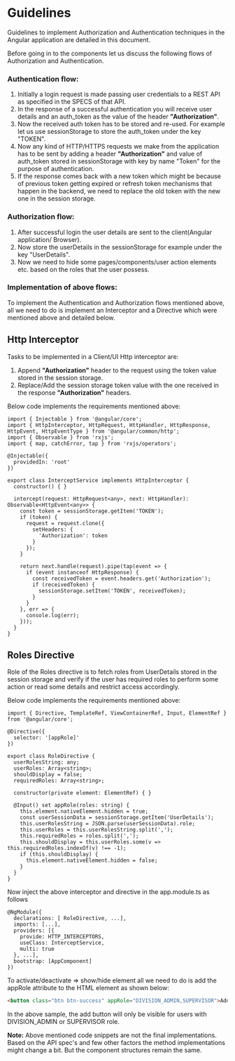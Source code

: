 # Guidelines

Guidelines to implement Authorization and Authentication techniques in the Angular application are detailed in this document.

Before going in to the components let us discuss the following flows of Authorization and Authentication.

### Authentication flow:

1. Initially a login request is made passing user credentials to a REST API as specified in the SPECS of that API.
2. In the response of a successful authentication you will receive user details and an auth_token as the value of the header **"Authorization"**.
3. Now the received auth token has to be stored and re-used. For example let us use sessionStorage to store the auth_token under the key "TOKEN".
4. Now any kind of HTTP/HTTPS requests we make from the application has to be sent by adding a header **"Authorization"** and value of auth_token stored in sessionStorage with key by name "Token" for the purpose of authentication.
5. If the response comes back with a new token which might be because of previous token getting expired or refresh token mechanisms that happen in the backend, we need to replace the old token with the new one in the session storage.

### Authorization flow:

1. After successful login the user details are sent to the client(Angular application/ Browser).
2. Now store the userDetails in the sessionStorage for example under the key "UserDetails".
3. Now we need to hide some pages/components/user action elements etc. based on the roles that the user possess.

### Implementation of above flows:

To implement the Authentication and Authorization flows mentioned above, all we need to do is implement an Interceptor and a Directive which were mentioned above and detailed below.

## Http Interceptor

Tasks to be implemented in a Client/UI Http interceptor are:

1. Append **"Authorization"** header to the request using the token value stored in the session storage.
2. Replace/Add the session storage token value with the one received in the response **"Authorization"** headers.

Below code implements the requirements mentioned above:

```JS
import { Injectable } from '@angular/core';
import { HttpInterceptor, HttpRequest, HttpHandler, HttpResponse, HttpEvent, HttpEventType } from '@angular/common/http';
import { Observable } from 'rxjs';
import { map, catchError, tap } from 'rxjs/operators';

@Injectable({
  providedIn: 'root'
})

export class InterceptService implements HttpInterceptor {
  constructor() { }

  intercept(request: HttpRequest<any>, next: HttpHandler): Observable<HttpEvent<any>> {
    const token = sessionStorage.getItem('TOKEN');
    if (token) {
      request = request.clone({
        setHeaders: {
          'Authorization': token
        }
      });
    }

    return next.handle(request).pipe(tap(event => {
      if (event instanceof HttpResponse) {
        const receivedToken = event.headers.get('Authorization');
        if (receivedToken) {
          sessionStorage.setItem('TOKEN', receivedToken);
        }
      }
    }, err => {
      console.log(err);
    }));
  }
}
```

## Roles Directive

Role of the Roles directive is to fetch roles from UserDetails stored in the session storage and verify if the user has required roles to perform some action or read some details and restrict access accordingly.

Below code implements the requirements mentioned above:

```JS
import { Directive, TemplateRef, ViewContainerRef, Input, ElementRef } from '@angular/core';

@Directive({
  selector: '[appRole]'
})

export class RoleDirective {
  userRolesString: any;
  userRoles: Array<string>;
  shouldDisplay = false;
  requiredRoles: Array<string>;

  constructor(private element: ElementRef) { }

  @Input() set appRole(roles: string) {
    this.element.nativeElement.hidden = true;
    const userSessionData = sessionStorage.getItem('UserDetails');
    this.userRolesString = JSON.parse(userSessionData).role;
    this.userRoles = this.userRolesString.split(',');
    this.requiredRoles = roles.split(',');
    this.shouldDisplay = this.userRoles.some(v => this.requiredRoles.indexOf(v) !== -1);
    if (this.shouldDisplay) {
      this.element.nativeElement.hidden = false;
    }
  }
}

```

Now inject the above interceptor and directive in the app.module.ts as follows

```JS
@NgModule({
  declarations: [ RoleDirective, ...],
  imports: [...],
  providers: [{
    provide: HTTP_INTERCEPTORS,
    useClass: InterceptService,
    multi: true
  }, ...],
  bootstrap: [AppComponent]
})
```

To activate/deactivate => show/hide element all we need to do is add the appRole attribute to the HTML element as shown below:

```HTML
<button class="btn btn-success" appRole="DIVISION_ADMIN,SUPERVISOR">Add</button>
```

In the above sample, the add button will only be visible for users with DIVISION_ADMIN or SUPERVISOR role.

**Note:** Above mentioned code snippets are not the final implementations. Based on the API spec's and few other factors the method implementations might change a bit. But the component structures remain the same.